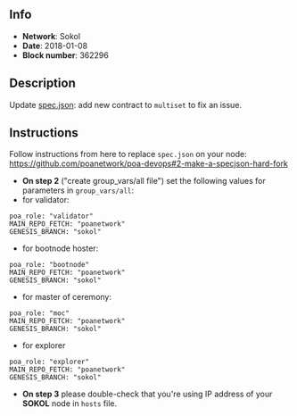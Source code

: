 ## Info
* **Network**: Sokol
* **Date**: 2018-01-08
* **Block number**: 362296

## Description
Update [spec.json](https://github.com/poanetwork/poa-chain-spec/blob/sokol/spec.json): add new contract to `multiset` to fix an issue.

## Instructions
Follow instructions from here to replace `spec.json` on your node:
https://github.com/poanetwork/poa-devops#2-make-a-specjson-hard-fork

* **On step 2** ("create group_vars/all file") set the following values for parameters in  `group_vars/all`:
* for validator:
```
poa_role: "validator"
MAIN_REPO_FETCH: "poanetwork"
GENESIS_BRANCH: "sokol"
```

* for bootnode hoster:
```
poa_role: "bootnode"
MAIN_REPO_FETCH: "poanetwork"
GENESIS_BRANCH: "sokol"
```

* for master of ceremony:
```
poa_role: "moc"
MAIN_REPO_FETCH: "poanetwork"
GENESIS_BRANCH: "sokol"
```

* for explorer
```
poa_role: "explorer"
MAIN_REPO_FETCH: "poanetwork"
GENESIS_BRANCH: "sokol"
```

* **On step 3** please double-check that you're using IP address of your **SOKOL** node in `hosts` file.
